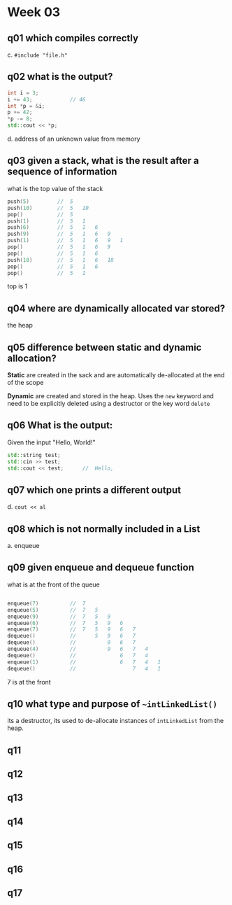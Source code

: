 # Week 03

## q01 which compiles correctly 

c. `#include "file.h"`

## q02 what is the output?

```cpp
int i = 3;
i += 43;            // 46
int *p = &i;
p += 42;
*p -= 8;
std::cout << *p;
```

d. address of an unknown value from memory

## q03 given a stack, what is the result after a sequence of information

what is the top value of the stack
```cpp
push(5)         //  5
push(10)        //  5   10
pop()           //  5
push(1)         //  5   1
push(6)         //  5   1   6
push(9)         //  5   1   6   9
push(1)         //  5   1   6   9   1
pop()           //  5   1   6   9  
pop()           //  5   1   6
push(18)        //  5   1   6   18
pop()           //  5   1   6
pop()           //  5   1
```

top is 1


## q04 where are dynamically allocated var stored?

the heap

## q05 difference between static and dynamic allocation?

**Static** are created in the sack and are automatically de-allocated at the end of the scope

**Dynamic** are created and stored in the heap. Uses the `new` keyword and need to be explicitly deleted using a destructor or the key word `delete`

## q06 What is the output:

Given the input "Hello, World!"

```cpp
std::string test;
std::cin >> test;
std::cout << test;      //  Hello,
```

## q07 which one prints a different output

d. `cout << al`

## q08 which is not normally included in a List

a. enqueue

## q09 given enqueue and dequeue function

what is at the front of the queue

```cpp

enqueue(7)          //  7 
enqueue(5)          //  7   5 
enqueue(9)          //  7   5   9       
enqueue(6)          //  7   5   9   6    
enqueue(7)          //  7   5   9   6   7 
dequeue()           //      5   9   6   7      
dequeue()           //          9   6   7
enqueue(4)          //          9   6   7   4 
dequeue()           //              6   7   4
enqueue(1)          //              6   7   4   1 
dequeue()           //                  7   4   1
```

7 is at the front

## q10 what type and purpose of `~intLinkedList()`

its a destructor, its used to de-allocate instances of `intLinkedList` from the heap.

## q11
## q12
## q13
## q14
## q15
## q16
## q17